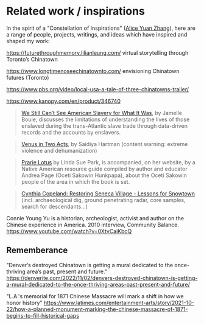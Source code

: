 # Related work / inspirations

In the spirit of a "Constellation of Inspirations" ([Alice Yuan Zhang](https://aliceyuanzhang.com/)), here are a range of people, projects, writings, and ideas which have inspired and shaped my work:

https://futurethroughmemory.lilianleung.com/ virtual storytelling through Toronto’s Chinatown

https://www.longtimenoseechinatownto.com/ envisioning Chinatown futures (Toronto)

https://www.pbs.org/video/local-usa-a-tale-of-three-chinatowns-trailer/

https://www.kanopy.com/en/product/346740

> [We Still Can’t See American Slavery for What It Was](https://www.nytimes.com/2022/01/28/opinion/slavery-voyages-data-sets.html), by Jamelle Bouie, discusses the limitations of understanding the lives of those enslaved during the trans-Atlantic slave trade through data-driven records and the accounts by enslavers.

> [Venus in Two Acts](https://www.moma.org/collection/works/427132), by Saidiya Hartman (content warning: extreme violence and dehumanization) 

> [Prarie Lotus](https://lindasuepark.com/books/books-novels/prairie-lotus/) by Linda Sue Park, is accompanied, on her website, by a Native American resource guide compiled by author and educator Andrea Page (Oceti Sakowin Hunkpapa), about the Oceti Sakowin people of the area in which the book is set. 

> [Cynthia Copeland: Restoring Seneca Village - Lessons for Snowtown](https://www.youtube.com/watch?v=VNnjxHtg2cw) (incl. archaeological dig, ground penetrating radar, core samples, search for descendants…)

Connie Young Yu is a historian, archeologist, activist and author on the Chinese experience in America. 2010 interview, Community Balance. 
https://www.youtube.com/watch?v=0XtvCaiKbcQ 



## Rememberance

"Denver’s destroyed Chinatown is getting a mural dedicated to the once-thriving area’s past, present and future." https://denverite.com/2022/11/02/denvers-destroyed-chinatown-is-getting-a-mural-dedicated-to-the-once-thriving-areas-past-present-and-future/

"L.A.'s memorial for 1871 Chinese Massacre will mark a shift in how we honor history" https://www.latimes.com/entertainment-arts/story/2021-10-22/how-a-planned-monument-marking-the-chinese-massacre-of-1871-begins-to-fill-historical-gaps

